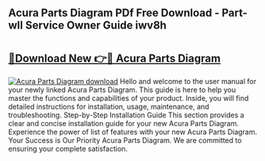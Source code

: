 ## Acura Parts Diagram PDf Free Download - Part-wlI Service Owner Guide iwv8h

# <h2><a href="http://dfqacuu.blite.top/?on=Acura+Parts+Diagram">🔗Download New 👉🔴 Acura Parts Diagram</a></h2>

[![Acura Parts Diagram download](https://i.imgur.com/lujVjoI.png)](http://dfqacuu.blite.top/?on=Acura+Parts+Diagram)
Hello and welcome to the user manual for your newly linked Acura Parts Diagram. This guide is here to help you master the functions and capabilities of your product. Inside, you will find detailed instructions for installation, usage, maintenance, and troubleshooting. Step-by-Step Installation Guide This section provides a clear and concise installation guide for your new Acura Parts Diagram. Experience the power of list of features with your new Acura Parts Diagram. Your Success is Our Priority Acura Parts Diagram. We are committed to ensuring your complete satisfaction.
